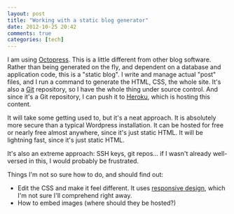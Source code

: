 ```yaml
---
layout: post
title: "Working with a static blog generator"
date: 2012-10-25 20:42
comments: true
categories: [tech]
---
```


I am using [Octopress](http://octopress.org/). This is a little different from other blog software.
Rather than being generated on the fly, and dependent on a database and application code, this
is a "static blog". I write and manage actual "post" files, and I run a command to generate the 
HTML, CSS, the whole site. It's also a [Git](http://git-scm.com/) repository, so I have the whole thing under source
control. And since it's a Git repository, I can push it to [Heroku](http://www.heroku.com/), which is hosting this content.

It will take some getting used to, but it's a neat approach. It is absolutely more secure than a typical
Wordpress installation. It can be hosted for free or nearly free almost anywhere, since it's just static HTML.
It will be lightning fast, since it's just static HTML.

It's also an extreme approach: SSH keys, git repos... if I wasn't already well-versed in this, I would probably be frustrated.

Things I'm not so sure how to do, and should find out:

* Edit the CSS and make it feel different. It uses [responsive design](http://en.wikipedia.org/wiki/Responsive_web_design), which I'm not sure I'll comprehend right away.
* How to embed images (where should they be hosted?)


